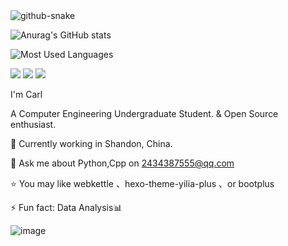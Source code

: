 
<!-- Snake Code Contribution Map 贪吃蛇代码贡献图 -->
  <picture>
    <source media="(prefers-color-scheme: dark)" srcset="https://cdn.jsdelivr.net/gh/CHINESELIGHT/CHINESELIGHT/profile-snake-contrib/github-contribution-grid-snake-dark.svg" />
    <source media="(prefers-color-scheme: light)" srcset="https://cdn.jsdelivr.net/gh/CHINESELIGHT/CHINESELIGHT/profile-snake-contrib/github-contribution-grid-snake.svg" />
    <img alt="github-snake" src="https://cdn.jsdelivr.net/gh/CHINESELIGHT/CHINESELIGHT/profile-snake-contrib/github-contribution-grid-snake-dark.svg" />
  </picture>

</div>

![Anurag's GitHub stats](https://github-readme-stats.vercel.app/api?username=CHINESELIGHT&show_icons=true&theme=radical)

![Most Used Languages](https://github-readme-stats.vercel.app/api/top-langs/?username=CHINESELIGHT&theme=dark&layout=compact)

[![](https://img.shields.io/badge/-Python-007396?style=for-the-badge&logo=python&logoColor=ffffff)](https://www.python.org/)
[![](https://img.shields.io/badge/-JavaScript-DC143C?style=for-the-badge&logo=javascript&logoColor=ffffff)](https://www.w3school.com.cn/js/index.asp)
[![](https://img.shields.io/badge/-Kali-007396-?style=for-the-badge&logo=kali&logoColor=ffffff)](https://kali.org)

I'm Carl 

A Computer Engineering Undergraduate Student. & Open Source enthusiast.

🌱 Currently working in Shandon, China.

💬 Ask me about Python,Cpp on 2434387555@qq.com

⭐ You may like webkettle 、hexo-theme-yilia-plus 、or bootplus

⚡ Fun fact: Data Analysis📊

![image](https://github.com/CHINESELIGHT/CHINESELIGHT/assets/156574629/0eae35ae-dd1f-4ca9-80ce-e619a5f060c0)









